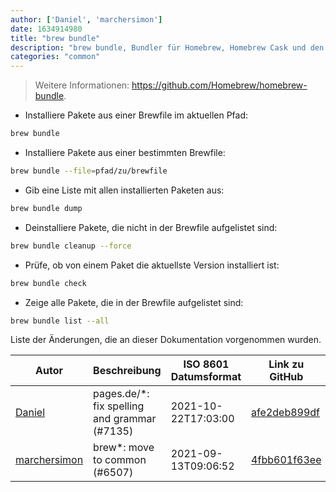 ```yaml
---
author: ['Daniel', 'marchersimon']
date: 1634914980
title: "brew bundle"
description: "brew bundle, Bundler für Homebrew, Homebrew Cask und den Mac App Store."
categories: "common"
---
```

> Weitere Informationen: <https://github.com/Homebrew/homebrew-bundle>.

- Installiere Pakete aus einer Brewfile im aktuellen Pfad:

```bash
brew bundle
```

- Installiere Pakete aus einer bestimmten Brewfile:

```bash
brew bundle --file=pfad/zu/brewfile
```

- Gib eine Liste mit allen installierten Paketen aus:

```bash
brew bundle dump
```

- Deinstalliere Pakete, die nicht in der Brewfile aufgelistet sind:

```bash
brew bundle cleanup --force
```

- Prüfe, ob von einem Paket die aktuellste Version installiert ist:

```bash
brew bundle check
```

- Zeige alle Pakete, die in der Brewfile aufgelistet sind:

```bash
brew bundle list --all
```
Liste der Änderungen, die an dieser Dokumentation vorgenommen wurden.


Autor | Beschreibung | ISO 8601 Datumsformat | Link zu GitHub
------|-----|-----|-----
[Daniel](mailto:71837281+darmiel@users.noreply.github.com) | pages.de/*: fix spelling and grammar (#7135) | 2021-10-22T17:03:00 | [afe2deb899df](https://github.com/tldr-pages/tldr/commit/afe2deb899df7f1b3252bdd1326e56988568acce)
[marchersimon](mailto:50295997+marchersimon@users.noreply.github.com) | brew*: move to common (#6507) | 2021-09-13T09:06:52 | [4fbb601f63ee](https://github.com/tldr-pages/tldr/commit/4fbb601f63ee14b0ed9a23d1d9c78bb102a23776)

